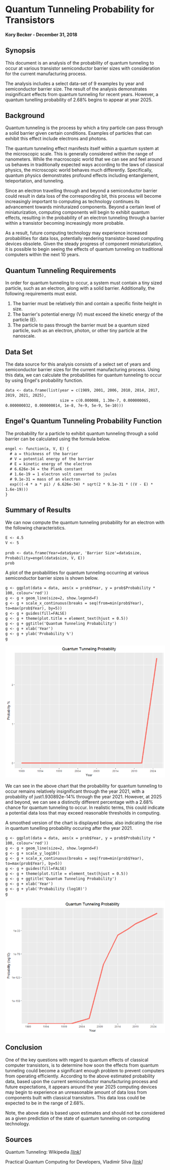 Quantum Tunneling Probability for Transistors
=============================================

#### Kory Becker - December 31, 2018

## Synopsis

This document is an analysis of the probability of quantum tunneling to occur at various transistor semiconductor barrier sizes with consideration for the current manufacturing process.

The analysis includes a select data-set of 9 examples by year and semiconductor barrier size. The result of the analysis demonstrates insignificant effects from quantum tunneling for recent years. However, a quantum tunelling probability of 2.68% begins to appear at year 2025.

## Background

Quantum tunneling is the process by which a tiny particle can pass through a solid barrier given certain conditions. Examples of particles that can exhibit this effect include electrons and photons.

The quantum tunneling effect manifests itself within a quantum system at the microscopic scale. This is generally considered within the range of nanometers. While the macroscopic world that we can see and feel around us behaves in traditionally expected ways according to the laws of classical physics, the microscopic world behaves much differently. Specifically, quantum physics demonstrates profound effects including entanglement, teleportation, and tunneling.

Since an electron travelling through and beyond a semiconductor barrier could result in data loss of the corresponding bit, this process will become increasingly important to computing as technology continues its advancement towards minituraized components. Beyond a certain level of miniaturization, computing components will begin to exhibit quantum effects, resulting in the probability of an electron tunneling through a barrier within a transistor becoming increasingly more probable.

As a result, future computing technology may experience increased probabilities for data loss, potentially rendering transistor-based computing devices obsolete. Given the steady progress of component miniaturization, it is possible to begin seeing the effects of quantum tunneling on traditional computers within the next 10 years.

## Quantum Tunneling Requirements

In order for quantum tunneling to occur, a system must contain a tiny sized particle, such as an electron, along with a solid barrier. Additionally, the following requirements must exist.

1. The barrier must be relatively thin and contain a specific finite height in size.
2. The barrier's potential energy (V) must exceed the kinetic energy of the particle (E).
3. The particle to pass through the barrier must be a quantum sized particle, such as an electron, photon, or other tiny particle at the nanoscale.

## Data Set

The data source for this analysis consists of a select set of years and semiconductor barrier sizes for the current manufacturing process. Using this data, we can calculate the probabilities for quantum tunneling to occur by using Engel's probability function.

```{r, echo=F}
data <- data.frame(list(year = c(1989, 2001, 2006, 2010, 2014, 2017, 2019, 2021, 2025),
                        size = c(0.000008, 1.30e-7, 0.000000065, 0.000000032, 0.000000014, 1e-8, 7e-9, 5e-9, 5e-10)))
```

## Engel's Quantum Tunneling Probability Function

The probability for a particle to exhibit quantum tunneling through a solid barrier can be calculated using the formula below.

```{r}
engel <- function(a, V, E) {
  # a = thickness of the barrier
  # V = potential energy of the barrier
  # E = kinetic energy of the electron
  # 6.626e-34 = the Plank constant
  # 1.6e-19 = 1 electron volt converted to joules
  # 9.1e-31 = mass of an electron
  exp(((-4 * a * pi) / 6.626e-34) * sqrt(2 * 9.1e-31 * ((V - E) * 1.6e-19)))
}
```

## Summary of Results

We can now compute the quantum tunneling probability for an electron with the following characteristics.

```{r}
E <- 4.5
V <- 5

prob <- data.frame(Year=data$year, 'Barrier Size'=data$size, Probability=engel(data$size, V, E))
prob
```

A plot of the probabilities for quantum tunneling occurring at various semiconductor barrier sizes is shown below.

```{r, echo=F, warning=F}
g <- ggplot(data = data, aes(x = prob$Year, y = prob$Probability * 100, colour='red'))
g <- g + geom_line(size=2, show.legend=F)
g <- g + scale_x_continuous(breaks = seq(from=min(prob$Year), to=max(prob$Year), by=5))
g <- g + guides(fill=FALSE)
g <- g + theme(plot.title = element_text(hjust = 0.5))
g <- g + ggtitle('Quantum Tunneling Probability')
g <- g + xlab('Year')
g <- g + ylab('Probability %')
g
```

![Quantum tunneling probability](images/plot1.png)

We can see in the above chart that the probability for quantum tunneling to occur remains relatively insignificant through the year 2021, with a probability of just1.930892e-14% through the year 2021. However, at 2025 and beyond, we can see a distinctly different percentage with a 2.68% chance for quantum tunneling to occur. In realistic terms, this could indicate a potential data loss that may exceed reasonable thresholds in computing.

A smoothed version of the chart is displayed below, also indicating the rise in quantum tunelling probability occuring after the year 2021.

```{r, echo=F, warning=F}
g <- ggplot(data = data, aes(x = prob$Year, y = prob$Probability * 100, colour='red'))
g <- g + geom_line(size=2, show.legend=F)
g <- g + scale_y_log10()
g <- g + scale_x_continuous(breaks = seq(from=min(prob$Year), to=max(prob$Year), by=5))
g <- g + guides(fill=FALSE)
g <- g + theme(plot.title = element_text(hjust = 0.5))
g <- g + ggtitle('Quantum Tunneling Probability')
g <- g + xlab('Year')
g <- g + ylab('Probability (log10)')
g
```

![Quantum tunneling probability](images/plot2.png)

## Conclusion

One of the key questions with regard to quantum effects of classical computer transistors, is to determine how soon the effects from quantum tunneling could become a significant enough problem to prevent computers from operating efficiently. According to the above estimated probability data, based upon the current semiconductor manufacturing process and future expectations, it appears around the year 2025 computing devices may begin to experience an unreasonable amount of data loss from components built with classical transistors. This data loss could be expected to be in the range of 2.68%.

Note, the above data is based upon estimates and should not be considered as a given prediction of the state of quantum tunneling on computing technology.

## Sources

Quantum Tunneling: Wikipedia *[[link](https://en.wikipedia.org/wiki/Quantum_tunneling)]*

Practical Quantum Computing for Developers, Vladimir Silva *[[link](https://www.oreilly.com/library/view/practical-quantum-computing/9781484242186/)]*
